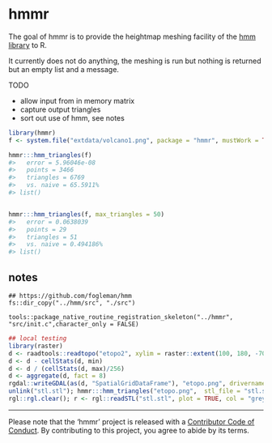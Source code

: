 
<!-- README.md is generated from README.Rmd. Please edit that file -->

# hmmr

<!-- badges: start -->

<!-- badges: end -->

The goal of hmmr is to provide the heightmap meshing facility of the
[hmm library](https://github.com/fogleman/hmm) to R.

It currently does not do anything, the meshing is run but nothing is
returned but an empty list and a message.

TODO

  - allow input from in memory matrix
  - capture output triangles
  - sort out use of hmm, see notes

<!-- end list -->

``` r
library(hmmr)
f <- system.file("extdata/volcano1.png", package = "hmmr", mustWork = TRUE)

hmmr:::hmm_triangles(f)
#>   error = 5.96046e-08
#>   points = 3466
#>   triangles = 6769
#>   vs. naive = 65.5911%
#> list()


hmmr:::hmm_triangles(f, max_triangles = 50)
#>   error = 0.0638039
#>   points = 29
#>   triangles = 51
#>   vs. naive = 0.494186%
#> list()
```

## notes

``` 
## https://github.com/fogleman/hmm
fs::dir_copy("../hmm/src", "./src")

tools::package_native_routine_registration_skeleton("../hmmr", "src/init.c",character_only = FALSE)

```

``` r
## local testing
library(raster)
d <- raadtools::readtopo("etopo2", xylim = raster::extent(100, 180, -70, -30))
d <- d - cellStats(d, min)
d <- d / (cellStats(d, max)/256)
d <- aggregate(d, fact = 8)
rgdal::writeGDAL(as(d, "SpatialGridDataFrame"), "etopo.png", drivername = "PNG")
unlink("stl.stl"); hmmr:::hmm_triangles("etopo.png",  stl_file = "stl.stl")
rgl::rgl.clear(); r <- rgl::readSTL("stl.stl", plot = TRUE, col = "grey", lit = TRUE); rgl::aspect3d(1, 1, .2); rgl::rglwidget()
```

-----

Please note that the ‘hmmr’ project is released with a [Contributor Code
of
Conduct](https://github.com/hypertidy/hmmr/blob/master/CODE_OF_CONDUCT.md).
By contributing to this project, you agree to abide by its terms.
